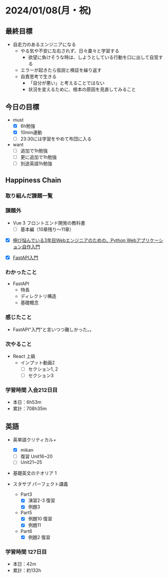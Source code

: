 # 2024/01/08(月・祝)

## 最終目標

- 自走力のあるエンジニアになる
  - やる気や不安に左右されず、日々粛々と学習する
    - 欲望に負けそうな時は、しようとしている行動を口に出して自覚する
  - エラーが起きたら仮説と検証を繰り返す
  - 自責思考で生きる
    - 「自分が悪い」と考えることではない
    - 状況を変えるために、根本の原因を見直してみること

## 今日の目標

- must
  - [x] 6h勉強
  - [x] 10min運動
  - [ ] 23:30には学習をやめて布団に入る

- want
  - [ ] 追加で1h勉強
  - [ ] 更に追加で1h勉強
  - [ ] 別途英語1h勉強

## Happiness Chain

### 取り組んだ課題一覧

### 課題外

- Vue 3 フロントエンド開発の教科書
  - [ ] 基本編（10章残り〜11章）

- [x] [伸び悩んでいる3年目Webエンジニアのための、Python Webアプリケーション自作入門](https://zenn.dev/bigen1925/books/introduction-to-web-application-with-python)

- [x] [FastAPI入門](https://zenn.dev/sh0nk/books/537bb028709ab9)

### わかったこと

- FastAPI
  - 特長
  - ディレクトリ構造
  - 基礎概念

### 感じたこと

- FastAPI"入門"と言いつつ難しかった。。

### 次やること

- React 上級
  - インプット動画2
    - [ ] セクション1, 2
    - [ ] セクション3

### 学習時間 入会212日目

- 本日：6h53m
- 累計：708h35m

## 英語

- 英単語クリティカル+
  - [x] mikan
  - [ ] 復習 Unit16~20
  - [ ] Unit21~25

- 基礎英文のテオリア 1

- スタサプ パーフェクト講義
  - Part3
    - [x] 演習2-3 復習
    - [x] 例題3
  - Part5
    - [x] 例題10 復習
    - [x] 例題11
  - Part6
    - [x] 例題2 復習

### 学習時間 127日目

- 本日：42m
- 累計：約132h

